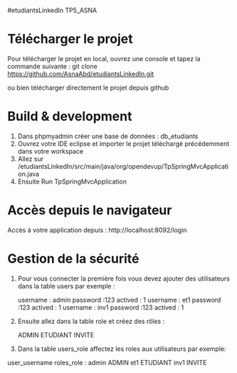 #etudiantsLinkedIn TP5_ASNA

# Télécharger le projet

Pour télécharger le projet en local, ouvrez une console et tapez la commande suivante : 
git clone https://github.com/AsnaAbd/etudiantsLinkedIn.git

ou bien télécharger directement le projet depuis github

# Build & development

1. Dans phpmyadmin créer une base de données : db_etudiants
2. Ouvrez votre IDE eclipse et importer le projet téléchargé précédemment dans votre workspace
3. Allez sur /etudiantsLinkedIn/src/main/java/org/opendevup/TpSpringMvcApplication.java
4. Ensuite Run TpSpringMvcApplication

# Accès depuis le navigateur
Accès à votre application depuis :
http://localhost:8092/login

# Gestion de la sécurité 
1. Pour vous connecter la première fois vous devez ajouter des utilisateurs dans la table users par exemple :

	username : admin
	password :123
	actived : 1 
	username : et1
	password :123
	actived : 1 
	username : inv1
	password :123
	actived : 1 
2. Ensuite allez dans la table role et créez des rôles :

	ADMIN
	ETUDIANT
	INVITE
3. Dans la table users_role affectez les roles aux utilisateurs par exemple:

user_username	 roles_role :
admin 			 ADMIN
et1 			 ETUDIANT
inv1			 INVITE
